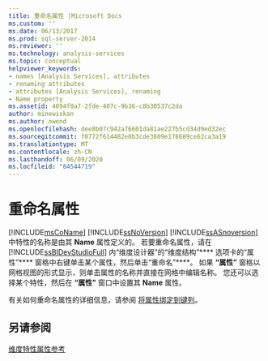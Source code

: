 ```yaml
---
title: 重命名属性 |Microsoft Docs
ms.custom: ''
ms.date: 06/13/2017
ms.prod: sql-server-2014
ms.reviewer: ''
ms.technology: analysis-services
ms.topic: conceptual
helpviewer_keywords:
- names [Analysis Services], attributes
- renaming attributes
- attributes [Analysis Services], renaming
- Name property
ms.assetid: 4094f0a7-2fde-407c-9b36-c8b30537c2da
author: minewiskan
ms.author: owend
ms.openlocfilehash: dee8b07c942a76601da81ae227b5cd34d9ed32ec
ms.sourcegitcommit: f0772f614482e0b3cde3609e178689ce62ca3a19
ms.translationtype: MT
ms.contentlocale: zh-CN
ms.lasthandoff: 06/09/2020
ms.locfileid: "84544719"
---
```

# <a name="rename-an-attribute"></a>重命名属性
  [!INCLUDE[msCoName](../../includes/msconame-md.md)] [!INCLUDE[ssNoVersion](../../includes/ssnoversion-md.md)] [!INCLUDE[ssASnoversion](../../includes/ssasnoversion-md.md)] 中特性的名称是由其 **Name** 属性定义的。 若要重命名属性，请在 [!INCLUDE[ssBIDevStudioFull](../../includes/ssbidevstudiofull-md.md)] 内“维度设计器”的“维度结构”**** 选项卡的“属性”**** 窗格中右键单击某个属性，然后单击“重命名”****。 如果 **“属性”** 窗格以网格视图的形式显示，则单击属性的名称并直接在网格中编辑名称。 您还可以选择某个特性，然后在 **“属性”** 窗口中设置其 **Name** 属性。  
  
 有关如何重命名属性的详细信息，请参阅 [将属性绑定到键列](attribute-properties-bind-an-attribute-to-a-key-column.md)。  
  
## <a name="see-also"></a>另请参阅  
 [维度特性属性参考](dimension-attribute-properties-reference.md)  
  
  
